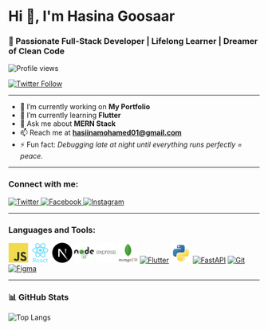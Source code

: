 <h1 align="left">Hi 👋, I'm Hasina Goosaar</h1>
<h3 align="left">🚀 Passionate Full-Stack Developer | Lifelong Learner | Dreamer of Clean Code</h3>


<p align="left">
  <img src="https://komarev.com/ghpvc/?username=hasina-mohamed&label=Profile%20views&color=0e75b6&style=flat" alt="Profile views" />
</p>

<p align="left">
  <a href="https://twitter.com/hasinaa_ahmed" target="_blank">
    <img src="https://img.shields.io/twitter/follow/hasinaa_ahmed?logo=twitter&style=for-the-badge" alt="Twitter Follow" />
  </a>
</p>

---

- 🔭 I’m currently working on **My Portfolio**
- 🌱 I’m currently learning **Flutter**
- 💬 Ask me about **MERN Stack**
- 📫 Reach me at **hasiinamohamed01@gmail.com**
- ⚡ Fun fact: *Debugging late at night until everything runs perfectly = peace.*

---

<h3 align="left">Connect with me:</h3>
<p align="left">
  <a href="https://twitter.com/hasinaa_ahmed" target="_blank">
    <img src="https://raw.githubusercontent.com/rahuldkjain/github-profile-readme-generator/master/src/images/icons/Social/twitter.svg" alt="Twitter" height="30" width="40" />
  </a>
  <a href="https://fb.com/sheikha hasina goosaar" target="_blank">
    <img src="https://raw.githubusercontent.com/rahuldkjain/github-profile-readme-generator/master/src/images/icons/Social/facebook.svg" alt="Facebook" height="30" width="40" />
  </a>
  <a href="https://instagram.com/hasina_goosaar" target="_blank">
    <img src="https://raw.githubusercontent.com/rahuldkjain/github-profile-readme-generator/master/src/images/icons/Social/instagram.svg" alt="Instagram" height="30" width="40" />
  </a>
</p>

---

<h3 align="left">Languages and Tools:</h3>
<p align="left">
  <a href="https://developer.mozilla.org/en-US/docs/Web/JavaScript" target="_blank"><img src="https://raw.githubusercontent.com/devicons/devicon/master/icons/javascript/javascript-original.svg" alt="JavaScript" width="40" height="40"/></a>
  <a href="https://reactjs.org/" target="_blank"><img src="https://raw.githubusercontent.com/devicons/devicon/master/icons/react/react-original-wordmark.svg" alt="React" width="40" height="40"/></a>
  <a href="https://nextjs.org/" target="_blank"><img src="https://raw.githubusercontent.com/devicons/devicon/master/icons/nextjs/nextjs-original.svg" alt="Next.js" width="40" height="40"/></a>
  <a href="https://nodejs.org" target="_blank"><img src="https://raw.githubusercontent.com/devicons/devicon/master/icons/nodejs/nodejs-original-wordmark.svg" alt="Node.js" width="40" height="40"/></a>
  <a href="https://expressjs.com/" target="_blank"><img src="https://raw.githubusercontent.com/devicons/devicon/master/icons/express/express-original-wordmark.svg" alt="Express.js" width="40" height="40"/></a>
  <a href="https://www.mongodb.com/" target="_blank"><img src="https://raw.githubusercontent.com/devicons/devicon/master/icons/mongodb/mongodb-original-wordmark.svg" alt="MongoDB" width="40" height="40"/></a>
  <a href="https://flutter.dev/" target="_blank"><img src="https://www.vectorlogo.zone/logos/flutterio/flutterio-icon.svg" alt="Flutter" width="40" height="40"/></a>
  <a href="https://www.python.org" target="_blank"><img src="https://raw.githubusercontent.com/devicons/devicon/master/icons/python/python-original.svg" alt="Python" width="40" height="40"/></a>
  <a href="https://fastapi.tiangolo.com/" target="_blank"><img src="https://cdn.worldvectorlogo.com/logos/fastapi.svg" alt="FastAPI" width="40" height="40"/></a>
  <a href="https://git-scm.com/" target="_blank"><img src="https://www.vectorlogo.zone/logos/git-scm/git-scm-icon.svg" alt="Git" width="40" height="40"/></a>
  <a href="https://www.figma.com/" target="_blank"><img src="https://www.vectorlogo.zone/logos/figma/figma-icon.svg" alt="Figma" width="40" height="40"/></a>
</p>




---

### 📊 GitHub Stats

![Top Langs](https://github-readme-stats.vercel.app/api/top-langs/?username=hasina-mohamed&layout=compact&theme=default)

